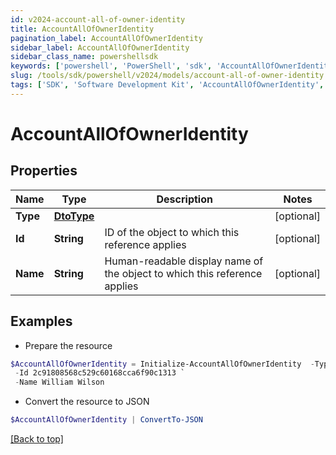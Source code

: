 ```yaml
---
id: v2024-account-all-of-owner-identity
title: AccountAllOfOwnerIdentity
pagination_label: AccountAllOfOwnerIdentity
sidebar_label: AccountAllOfOwnerIdentity
sidebar_class_name: powershellsdk
keywords: ['powershell', 'PowerShell', 'sdk', 'AccountAllOfOwnerIdentity', 'V2024AccountAllOfOwnerIdentity'] 
slug: /tools/sdk/powershell/v2024/models/account-all-of-owner-identity
tags: ['SDK', 'Software Development Kit', 'AccountAllOfOwnerIdentity', 'V2024AccountAllOfOwnerIdentity']
---
```



# AccountAllOfOwnerIdentity

## Properties

Name | Type | Description | Notes
------------ | ------------- | ------------- | -------------
**Type** | [**DtoType**](dto-type) |  | [optional] 
**Id** | **String** | ID of the object to which this reference applies | [optional] 
**Name** | **String** | Human-readable display name of the object to which this reference applies | [optional] 

## Examples

- Prepare the resource
```powershell
$AccountAllOfOwnerIdentity = Initialize-AccountAllOfOwnerIdentity  -Type null `
 -Id 2c91808568c529c60168cca6f90c1313 `
 -Name William Wilson
```

- Convert the resource to JSON
```powershell
$AccountAllOfOwnerIdentity | ConvertTo-JSON
```


[[Back to top]](#) 

